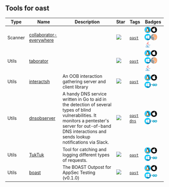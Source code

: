 
## Tools for oast

| Type | Name | Description | Star | Tags | Badges |
| --- | --- | --- | --- | --- | --- |
|Scanner|[collaborator-everywhere](https://github.com/PortSwigger/collaborator-everywhere)||![](https://img.shields.io/github/stars/PortSwigger/collaborator-everywhere?label=%20)|[`oast`](/categorize/tags/oast.md)|![linux](/images/linux.png)![macos](/images/apple.png)![windows](/images/windows.png)![burp](/images/burp.png)[![Java](/images/java.png)](/categorize/langs/Java.md)|
|Utils|[taborator](https://github.com/hackvertor/taborator)||![](https://img.shields.io/github/stars/hackvertor/taborator?label=%20)|[`oast`](/categorize/tags/oast.md)|![linux](/images/linux.png)![macos](/images/apple.png)![windows](/images/windows.png)![burp](/images/burp.png)[![Java](/images/java.png)](/categorize/langs/Java.md)|
|Utils|[interactsh](https://github.com/projectdiscovery/interactsh)|An OOB interaction gathering server and client library|![](https://img.shields.io/github/stars/projectdiscovery/interactsh?label=%20)|[`oast`](/categorize/tags/oast.md)|![linux](/images/linux.png)![macos](/images/apple.png)![windows](/images/windows.png)[![Go](/images/go.png)](/categorize/langs/Go.md)|
|Utils|[dnsobserver](https://github.com/allyomalley/dnsobserver)|A handy DNS service written in Go to aid in the detection of several types of blind vulnerabilities. It monitors a pentester's server for out-of-band DNS interactions and sends lookup notifications via Slack. |![](https://img.shields.io/github/stars/allyomalley/dnsobserver?label=%20)|[`oast`](/categorize/tags/oast.md) [`dns`](/categorize/tags/dns.md)|![linux](/images/linux.png)![macos](/images/apple.png)![windows](/images/windows.png)[![Go](/images/go.png)](/categorize/langs/Go.md)|
|Utils|[TukTuk](https://github.com/ArturSS7/TukTuk)|Tool for catching and logging different types of requests. |![](https://img.shields.io/github/stars/ArturSS7/TukTuk?label=%20)|[`oast`](/categorize/tags/oast.md)|![linux](/images/linux.png)![macos](/images/apple.png)![windows](/images/windows.png)[![Go](/images/go.png)](/categorize/langs/Go.md)|
|Utils|[boast](https://github.com/marcoagner/boast)|The BOAST Outpost for AppSec Testing (v0.1.0)|![](https://img.shields.io/github/stars/marcoagner/boast?label=%20)|[`oast`](/categorize/tags/oast.md)|![linux](/images/linux.png)![macos](/images/apple.png)![windows](/images/windows.png)[![Go](/images/go.png)](/categorize/langs/Go.md)|

